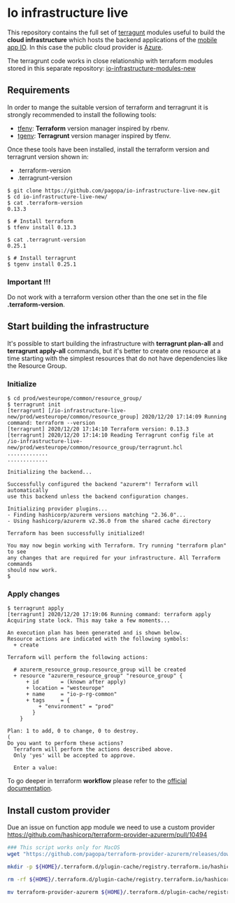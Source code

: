 # Io infrastructure live

This repository contains the full set of [terragunt](https://terragrunt.gruntwork.io/) modules useful to build the **cloud infrastructure** which hosts the backend applications of the [mobile app IO](https://io.italia.it/).
In this case the public cloud provider is [Azure](https://azure.microsoft.com/).

The terragrunt code works in close relationship with terraform modules stored in this separate repository: [io-infrastructure-modules-new](https://github.com/pagopa/io-infrastructure-modules-new)

## Requirements

In order to mange the suitable version of terraform and terragrunt it is strongly recommended to install the following tools:

* [tfenv](https://github.com/tfutils/tfenv): **Terraform** version manager inspired by rbenv.
* [tgenv](https://github.com/cunymatthieu/tgenv): **Terragrunt** version manager inspired by tfenv.

Once these tools have been installed, install the terraform version and terragrunt version shown in:
 * .terraform-version
 * .terragrunt-version


```
$ git clone https://github.com/pagopa/io-infrastructure-live-new.git
$ cd io-infrastructure-live-new/
$ cat .terraform-version
0.13.3

$ # Install terraform
$ tfenv install 0.13.3

$ cat .terragrunt-version
0.25.1

$ # Install terragrunt
$ tgenv install 0.25.1
```

### Important !!!

Do not work with a terraform version other than the one set in the file __.terraform-version__.

## Start building the infrastructure

It's possible to start building the infrastructure with __terragrunt plan-all__ and __terragrunt apply-all__ commands, but it's better to create one resource at a time starting with the simplest resources that do not have dependencies like the Resource Group.

### Initialize

```
$ cd prod/westeurope/common/resource_group/
$ terragrunt init
[terragrunt] [/io-infrastructure-live-new/prod/westeurope/common/resource_group] 2020/12/20 17:14:09 Running command: terraform --version
[terragrunt] 2020/12/20 17:14:10 Terraform version: 0.13.3
[terragrunt] 2020/12/20 17:14:10 Reading Terragrunt config file at /io-infrastructure-live-new/prod/westeurope/common/resource_group/terragrunt.hcl
.............
.............

Initializing the backend...

Successfully configured the backend "azurerm"! Terraform will automatically
use this backend unless the backend configuration changes.

Initializing provider plugins...
- Finding hashicorp/azurerm versions matching "2.36.0"...
- Using hashicorp/azurerm v2.36.0 from the shared cache directory

Terraform has been successfully initialized!

You may now begin working with Terraform. Try running "terraform plan" to see
any changes that are required for your infrastructure. All Terraform commands
should now work.
$
```

### Apply changes

```
$ terragrunt apply
[terragrunt] 2020/12/20 17:19:06 Running command: terraform apply
Acquiring state lock. This may take a few moments...

An execution plan has been generated and is shown below.
Resource actions are indicated with the following symbols:
  + create

Terraform will perform the following actions:

  # azurerm_resource_group.resource_group will be created
  + resource "azurerm_resource_group" "resource_group" {
      + id       = (known after apply)
      + location = "westeurope"
      + name     = "io-p-rg-common"
      + tags     = {
          + "environment" = "prod"
        }
    }

Plan: 1 to add, 0 to change, 0 to destroy.
(
Do you want to perform these actions?
  Terraform will perform the actions described above.
  Only 'yes' will be accepted to approve.

  Enter a value:
```

To go deeper in terraform **workflow** please refer to the [official documentation](https://www.terraform.io/guides/core-workflow.html).

## Install custom provider

Due an issue on function app module we need to use a custom provider https://github.com/hashicorp/terraform-provider-azurerm/pull/10494

```sh
### This script works only for MacOS
wget "https://github.com/pagopa/terraform-provider-azurerm/releases/download/2.46-beta.1/terraform-provider-azurerm"

mkdir -p ${HOME}/.terraform.d/plugin-cache/registry.terraform.io/hashicorp/azurerm/2.46.1/darwin_amd64/

rm -rf ${HOME}/.terraform.d/plugin-cache/registry.terraform.io/hashicorp/azurerm/2.46.1/darwin_amd64/terraform-provider-azurerm_v2.46.1_x5

mv terraform-provider-azurerm ${HOME}/.terraform.d/plugin-cache/registry.terraform.io/hashicorp/azurerm/2.46.1/darwin_amd64/terraform-provider-azurerm_v2.46.1_x5
```
